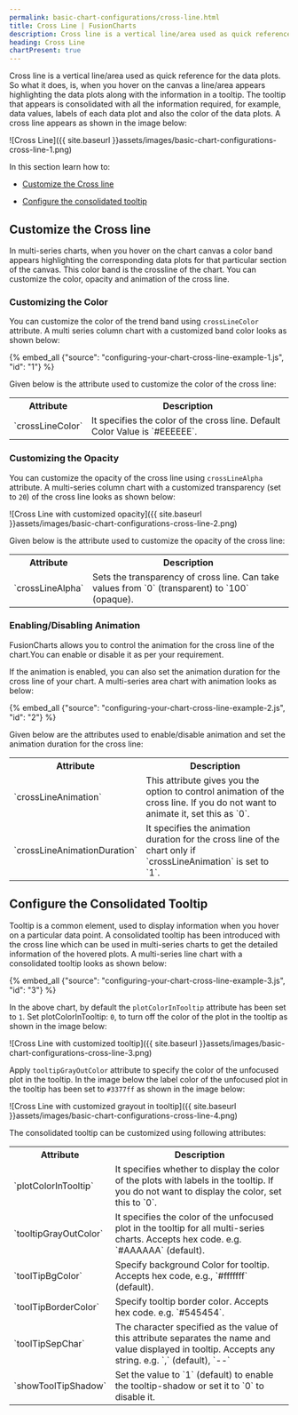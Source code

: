 ```yaml
---
permalink: basic-chart-configurations/cross-line.html
title: Cross Line | FusionCharts
description: Cross line is a vertical line/area used as quick reference for the data plots. The tooltip that appears is consolidated with all the information required.
heading: Cross Line
chartPresent: true
---
```


Cross line is a vertical line/area used as quick reference for the data plots. So what it does, is, when you hover on the canvas a line/area appears highlighting the data plots along with the information in a tooltip. The tooltip that appears is consolidated with all the information required, for example, data values, labels of each data plot and also the color of the data plots. A cross line appears as shown in the image below: 

![Cross Line]({{ site.baseurl }}assets/images/basic-chart-configurations-cross-line-1.png)

In this section learn how to:

* <a href="{{ site.baseurl }}basic-chart-configurations/cross-line.html#customize-the-cross-line">Customize the Cross line</a>

* <a href="{{ site.baseurl }}basic-chart-configurations/cross-line.html#configure-the-consolidated-tooltip">Configure the consolidated tooltip</a>

## Customize the Cross line

In multi-series charts, when you hover on the chart canvas a color band appears highlighting the corresponding data plots for that particular section of the canvas. This color band is the crossline of the chart. You can customize the color, opacity and animation of the cross line.

### Customizing the Color

You can customize the color of the trend band using `crossLineColor` attribute. A multi series column chart with a customized band color looks as shown below:

{% embed_all {"source": "configuring-your-chart-cross-line-example-1.js", "id": "1"} %}

Given below is the attribute used to customize the color of the cross line:

<table>
  <tr>
    <th>Attribute</th>
    <th>Description</th>
  </tr>
  <tr>
    <td>`crossLineColor`</td>
    <td>It specifies the color of the cross line. Default Color Value is `#EEEEEE`.</td>
  </tr>
</table>

### Customizing the Opacity

You can customize the opacity of the cross line using `crossLineAlpha` attribute. A multi-series column chart with a customized transparency (set to `20`) of the cross line looks as shown below:

![Cross Line with customized opacity]({{ site.baseurl }}assets/images/basic-chart-configurations-cross-line-2.png)

Given below is the attribute used to customize the opacity of the cross line:

<table>
  <tr>
    <th>Attribute</th>
    <th>Description</th>
  </tr>
  <tr>
    <td>`crossLineAlpha`</td>
    <td>Sets the transparency of cross line. Can take values from `0` (transparent) to `100` (opaque).</td>
  </tr>
</table>

### Enabling/Disabling Animation

FusionCharts allows you to control the animation for the cross line of the chart.You can enable or disable it as per your requirement. 

If the animation is enabled, you can also set the animation duration for the cross line of your chart. A multi-series area chart with animation looks as below:

{% embed_all {"source": "configuring-your-chart-cross-line-example-2.js", "id": "2"} %}

Given below are the attributes used to enable/disable animation and set the animation duration for the cross line:

<table>
  <tr>
    <th>Attribute</th>
    <th>Description</th>
  </tr>
  <tr>
    <td>`crossLineAnimation`</td>
    <td>This attribute gives you the option to control animation of the cross line. If you do not want to animate it, set this as `0`.</td>
  </tr>
  <tr>
    <td>`crossLineAnimationDuration`</td>
    <td>It specifies the animation duration for the cross line of the chart only if `crossLineAnimation` is set to `1`.</td>
  </tr>
</table>

## Configure the Consolidated Tooltip

Tooltip is a common element, used to display information when you hover on a particular data point. A consolidated tooltip has been introduced with the cross line which can be used in multi-series charts to get the detailed information of the hovered plots. A multi-series line chart with a consolidated tooltip looks as shown below:

{% embed_all {"source": "configuring-your-chart-cross-line-example-3.js", "id": "3"} %}

In the above chart, by default the `plotColorInTooltip` attribute has been set to `1`. Set plotColorInTooltip: `0`, to turn off the color of the plot in the tooltip as shown in the image below:

![Cross Line with customized tooltip]({{ site.baseurl }}assets/images/basic-chart-configurations-cross-line-3.png)

Apply `tooltipGrayOutColor` attribute to specify the color of the unfocused plot in the tooltip. In the image below the label color of the unfocused plot in the tooltip has been set to `#3377ff`  as shown in the image below:

![Cross Line with customized grayout in tooltip]({{ site.baseurl }}assets/images/basic-chart-configurations-cross-line-4.png)

The consolidated tooltip can be customized using following attributes:

<table>
  <tr>
    <th>Attribute</th>
    <th>Description</th>
  </tr>
  <tr>
    <td>`plotColorInTooltip`</td>
    <td>It specifies whether to display the color of the plots with labels in the tooltip. If you do not want to display the color, set this to `0`.</td>
  </tr>
  <tr>
    <td>`tooltipGrayOutColor`</td>
    <td>It specifies the color of the unfocused plot in the tooltip for all multi-series charts. Accepts hex code. e.g. `#AAAAAA` (default).</td>
  </tr>
  <tr>
    <td>`toolTipBgColor`</td>
    <td>Specify background Color for tooltip. Accepts hex code, e.g., `#fffffff` (default).</td>
  </tr>
  <tr>
    <td>`toolTipBorderColor`</td>
    <td>Specify tooltip border color. Accepts hex code. e.g. `#545454`.</td>
  </tr>
  <tr>
    <td>`toolTipSepChar`</td>
    <td>The character specified as the value of this attribute separates the name and value displayed in tooltip. Accepts any string. e.g. `,` (default), `--`</td>
  </tr>
  <tr>
    <td>`showToolTipShadow`</td>
    <td>Set the value to `1` (default) to enable the tooltip-shadow or set it to `0` to disable it.</td>
  </tr>
</table>